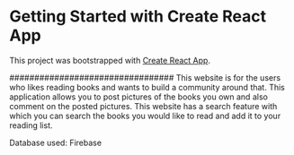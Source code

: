 # Getting Started with Create React App

This project was bootstrapped with [Create React App](https://github.com/facebook/create-react-app).


#################################
This website is for the users who likes reading books and wants to build a community around that. This application allows you to post pictures of the books you own and also comment on the posted pictures. This website has a search feature with which you can search the books you would like to read and add it to your reading list.


Database used:
Firebase